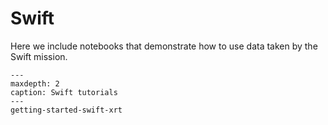 # Swift

Here we include notebooks that demonstrate how to use data taken by the Swift mission.

```{toctree}
---
maxdepth: 2
caption: Swift tutorials
---
getting-started-swift-xrt

```
